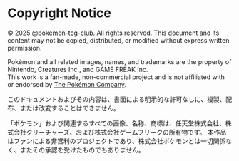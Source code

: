 # Copyright Notice

© 2025 [@pokemon-tcg-club](https://github.com/pokemon-tcg-club). All rights reserved.
This document and its content may not be copied, distributed, or modified without express written permission.

Pokémon and all related images, names, and trademarks are the property of Nintendo, Creatures Inc., and GAME FREAK Inc.  
This work is a fan-made, non-commercial project and is not affiliated with or endorsed by [The Pokémon Company](https://www.pokemon.com/).

このドキュメントおよびその内容は、書面による明示的な許可なしに、複製、配布、または改変することはできません。

「ポケモン」および関連するすべての画像、名称、商標は、任天堂株式会社、株式会社クリーチャーズ、および株式会社ゲームフリークの所有物です。
本作品はファンによる非営利のプロジェクトであり、株式会社ポケモンとは一切関係なく、またその承認を受けたものでもありません。
